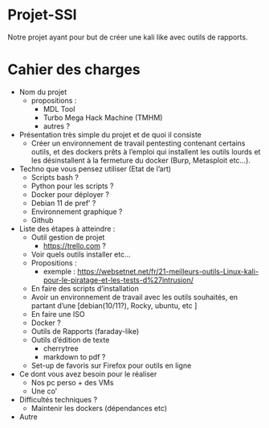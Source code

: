 # Projet-SSI
Notre projet ayant pour but de créer une kali like avec outils de rapports.
# Cahier des charges
- Nom du projet
  - propositions :
    - MDL Tool
    - Turbo Mega Hack Machine (TMHM)
    - autres ?
- Présentation très simple du projet et de quoi il consiste
  - Créer un environnement de travail pentesting contenant certains outils, et des dockers prêts à l’emploi qui installent les outils lourds et les désinstallent à la fermeture du docker (Burp, Metasploit etc…).
- Techno que vous pensez utiliser (Etat de l’art)
  - Scripts bash ?
  - Python pour les scripts ?
  - Docker pour déployer ?
  - Debian 11 de pref’ ?
  - Environnement graphique ?
  - Github
- Liste des étapes à atteindre :
  - Outil gestion de projet
    - https://trello.com  ?
  - Voir quels outils installer etc…
  - Propositions :
    - exemple :  https://websetnet.net/fr/21-meilleurs-outils-Linux-kali-pour-le-piratage-et-les-tests-d%27intrusion/
  - En faire des scripts d’installation
  - Avoir un environnement de travail avec les outils souhaités, en partant d’une [debian(10/11?), Rocky, ubuntu, etc ]
  - En faire une ISO
  - Docker ?
  - Outils de Rapports (faraday-like)
  - Outils d’édition de texte 
    - cherrytree
    - markdown to pdf ?
  - Set-up de favoris sur Firefox pour outils en ligne
- Ce dont vous avez besoin pour le réaliser
  - Nos pc perso + des VMs
  - Une co’
- Difficultés techniques ?
  - Maintenir les dockers (dépendances etc)
- Autre
